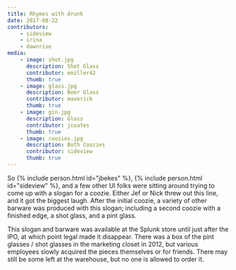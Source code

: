```yaml
---
title: Rhymes with drunk
date: 2017-08-22
contributors: 
    - sideview
    - irina
    - dawnrise
media: 
    - image: shot.jpg
      description: Shot Glass
      contributor: emiller42
      thumb: true
    - image: glass.jpg
      description: Beer Glass
      contributor: maverick
      thumb: true
    - image: gin.jpg
      description: Glass
      contributor: jcoates
      thumb: true
    - image: coozies.jpg
      description: Both Coozies
      contributor: sideview
      thumb: true
---
```


So {% include person.html id="jbekes" %}, {% include person.html id="sideview" %}, and a few other UI folks were sitting around trying to come up with a slogan for a coozie. Either Jef or Nick threw out this line, and it got the biggest laugh. After the initial coozie, a variety of other barware was produced with this slogan; including a second coozie with a finished edge, a shot glass, and a pint glass.

This slogan and barware was available at the Splunk store until just after the IPO, at which point legal made it disappear. There was a box of the pint glasses / shot glasses in the marketing closet in 2012, but various employees slowly acquired the pieces themselves or for friends. There may still be some left at the warehouse, but no one is allowed to order it.
